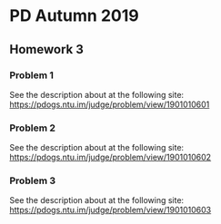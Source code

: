 # PD Autumn 2019
## Homework 3
### Problem 1
See the description about at the following site:
https://pdogs.ntu.im/judge/problem/view/1901010601

### Problem 2
See the description about at the following site:
https://pdogs.ntu.im/judge/problem/view/1901010602

### Problem 3
See the description about at the following site:
https://pdogs.ntu.im/judge/problem/view/1901010603
